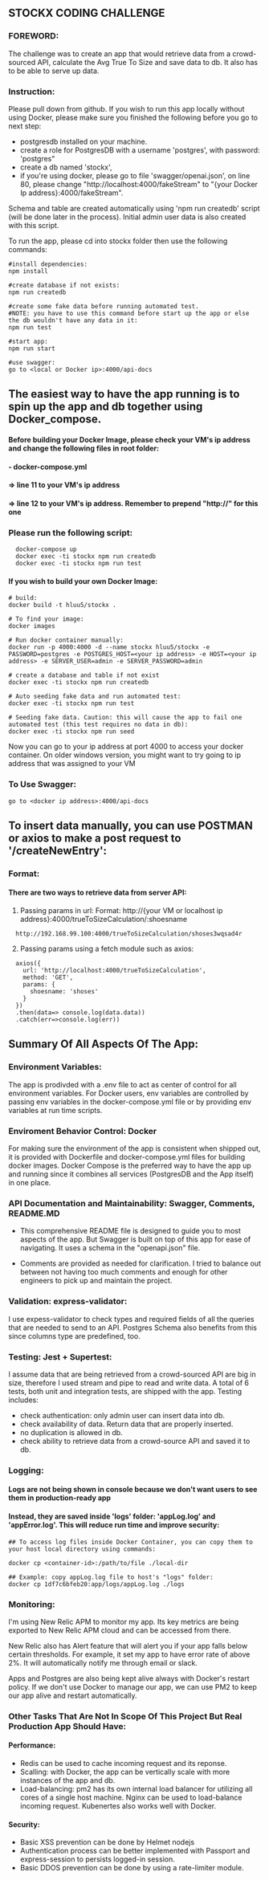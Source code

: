 ## STOCKX CODING CHALLENGE

### FOREWORD:
The challenge was to create an app that would retrieve data from a crowd-sourced API, calculate the Avg True To Size and save data to db. It also has to be able to serve up data.

### Instruction:
Please pull down from github. If you wish to run this app locally without using Docker, please make sure you finished the following before you go to next step:
- postgresdb installed on your machine.
- create a role for PostgresDB with a username 'postgres', with password: 'postgres"
- create a db named 'stockx',
- if you're using docker, please go to file 'swagger/openai.json', on line 80, please change "http://localhost:4000/fakeStream" to "{your Docker Ip address}:4000/fakeStream".

Schema and table are created automatically using 'npm run createdb' script (will be done later in the process). Initial admin user data is also created with this script.

To run the app, please cd into stockx folder then use the following commands:
```
#install dependencies:
npm install

#create database if not exists:
npm run createdb

#create some fake data before running automated test.
#NOTE: you have to use this command before start up the app or else the db wouldn't have any data in it:
npm run test

#start app:
npm run start

#use swagger:
go to <local or Docker ip>:4000/api-docs
```
## The easiest way to have the app running is to spin up the app and db together using Docker_compose.
#### Before building your Docker Image, please check your VM's ip address and change the following files in root folder:
#### - docker-compose.yml
####  => line 11 to your VM's ip address
####  => line 12 to your VM's ip address. Remember to prepend "http://" for this one

### Please run the following script:
```
  docker-compose up
  docker exec -ti stockx npm run createdb
  docker exec -ti stockx npm run test
```

#### If you wish to build your own Docker Image:

```
# build:
docker build -t hluu5/stockx .

# To find your image:
docker images

# Run docker container manually:
docker run -p 4000:4000 -d --name stockx hluu5/stockx -e PASSWORD=postgres -e POSTGRES_HOST=<your ip address> -e HOST=<your ip address> -e SERVER_USER=admin -e SERVER_PASSWORD=admin

# create a database and table if not exist
docker exec -ti stockx npm run createdb

# Auto seeding fake data and run automated test:
docker exec -ti stockx npm run test

# Seeding fake data. Caution: this will cause the app to fail one automated test (this test requires no data in db):
docker exec -ti stockx npm run seed
```

Now you can go to your ip address at port 4000 to access your docker container. On older windows version, you might want to try going to ip address that was assigned to your VM

### To Use Swagger:
```
go to <docker ip address>:4000/api-docs
```

## To insert data manually, you can use POSTMAN or axios to make a post request to '/createNewEntry':
### Format:
#### There are two ways to retrieve data from server API:
1. Passing params in url:
Format: http://{your VM or localhost ip address}:4000/trueToSizeCalculation/:shoesname
```
  http://192.168.99.100:4000/trueToSizeCalculation/shoses3wqsad4r
```

2. Passing params using a fetch module such as axios:
  ```
    axios({
      url: 'http://localhost:4000/trueToSizeCalculation',
      method: 'GET',
      params: {
        shoesname: 'shoses'
      }
    })
    .then(data=> console.log(data.data))
    .catch(err=>console.log(err))
  ```

## Summary Of All Aspects Of The App:
### Environment Variables:
The app is prodivded with a .env file to act as center of control for all environment variables. For Docker users, env variables are controlled by passing env variables in the docker-compose.yml file or by providing env variables at run time scripts.

### Enviroment Behavior Control: Docker
For making sure the environment of the app is consistent when shipped out, it is provided with Dockerfile and docker-compose.yml files for building docker images. Docker Compose is the preferred way to have the app up and running since it combines all services (PostgresDB and the App itself) in one place.

### API Documentation and Maintainability: Swagger, Comments, README.MD
- This comprehensive README file is designed to guide you to most aspects of the app. But Swagger is built on top of this app for ease of navigating. It uses a schema in the "openapi.json" file.

- Comments are provided as needed for clarification. I tried to balance out between not having too much comments and enough for other engineers to pick up and maintain the project.

### Validation: express-validator:
I use expess-validator to check types and required fields of all the queries that are needed to send to an API. Postgres Schema also benefits from this since columns type are predefined, too.

### Testing: Jest + Supertest:
I assume data that are being retrieved from a crowd-sourced API are big in size, therefore I used stream and pipe to read and write data. A total of 6 tests, both unit and integration tests, are shipped with the app. Testing includes:
- check authentication: only admin user can insert data into db.
- check availability of data. Return data that are properly inserted.
- no duplication is allowed in db.
- check ability to retrieve data from a crowd-source API and saved it to db.

### Logging:
#### Logs are not being shown in console because we don't want users to see them in production-ready app
#### Instead, they are saved inside 'logs' folder: 'appLog.log' and 'appError.log'. This will reduce run time and improve security:
```
## To access log files inside Docker Container, you can copy them to your host local directory using commands:

docker cp <container-id>:/path/to/file ./local-dir

## Example: copy appLog.log file to host's "logs" folder:
docker cp 1df7c6bfeb20:app/logs/appLog.log ./logs
```
### Monitoring:
I'm using New Relic APM to monitor my app. Its key metrics are being exported to New Relic APM cloud and can be accessed from there.

New Relic also has Alert feature that will alert you if your app falls below certain thresholds. For example, it set my app to have error rate of above 2%. It will automatically notify me through email or slack.

Apps and Postgres are also being kept alive always with Docker's restart policy.
If we don't use Docker to manage our app, we can use PM2 to keep our app alive and restart automatically.

### Other Tasks That Are Not In Scope Of This Project But Real Production App Should Have:
#### Performance:
- Redis can be used to cache incoming request and its reponse.
- Scalling: with Docker, the app can be vertically scale with more instances of the app and db.
- Load-balancing: pm2 has its own internal load balancer for utilizing all cores of a single host machine. Nginx can be used to load-balance incoming request. Kubenertes also works well with Docker.

#### Security:
- Basic XSS prevention can be done by Helmet nodejs
- Authentication process can be better implemented with Passport and express-session to persists logged-in session.
- Basic DDOS prevention can be done by using a rate-limiter module.

